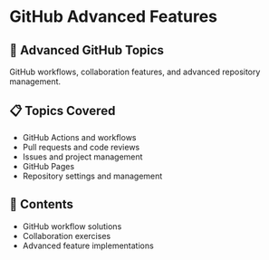 # GitHub Advanced Features

## 🚀 Advanced GitHub Topics
GitHub workflows, collaboration features, and advanced repository management.

## 📋 Topics Covered
- GitHub Actions and workflows
- Pull requests and code reviews
- Issues and project management
- GitHub Pages
- Repository settings and management

## 📁 Contents
- GitHub workflow solutions
- Collaboration exercises
- Advanced feature implementations
